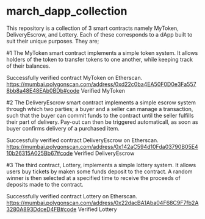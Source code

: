 # march_dapp_collection
This repository is a collection of 3 smart contracts namely MyToken, DeliveryEscrow, and Lottery. Each of these corresponds to a dApp
built to suit their unique purposes. They are;

#1
The MyToken smart contract implements a simple token system. It allows holders of the token to transfer tokens to one another, 
while keeping track of their balances.

Successfully verified contract MyToken on Etherscan.
https://mumbai.polygonscan.com/address/0xd22c0ba4EA50F0D0e3Fa5578bb8a48E48EAb0BDb#code
Verified MyToken

#2
The DeliveryEscrow smart contract implements a simple escrow system through which two parties; a buyer and a seller can manage a 
transaction, such that the buyer can commit funds to the contract until the seller fulfills their part of delivery. Pay-out can then 
be triggered automaticall, as soon as buyer confirms delivery of a purchased item.

Successfully verified contract DeliveryEscrow on Etherscan.
https://mumbai.polygonscan.com/address/0x142aC594d10Fda03790B05E410b26315A025Bb67#code
Verified DeliveryEscrow

#3
The third contract, Lottery, implements a simple lottery system. It allows users buy tickets by maken some funds deposit to the contract.
A random winner is then selected at a specified time to receive the proceeds of deposits made to the contract.

Successfully verified contract Lottery on Etherscan.
https://mumbai.polygonscan.com/address/0x22dacBA1Aba04F68C9F7fb2A3280A893DdceD4FB#code
Verified Lottery
